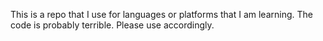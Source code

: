 This is a repo that I use for languages or platforms that I am learning. The code is probably terrible. Please use accordingly. 
